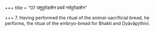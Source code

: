 +++
title = "07 पशुपुरोडाशेन प्रचर्य गर्भपुरोडाशेन"

+++
7. Having performed the ritual of the animal-sacrificial bread, he performs, the ritual of the embryo-bread for Bhakti and Dyāvāpr̥thivī.
